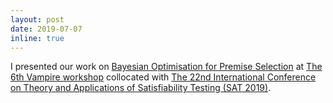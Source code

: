 ```yaml
---
layout: post
date: 2019-07-07 
inline: true
---
```


I presented our work on [Bayesian Optimisation for Premise Selection](https://arxiv.org/abs/1909.09137) at [The 6th Vampire workshop](https://easychair.org/smart-program/Vampire2019/) collocated with [The 22nd International Conference on Theory and Applications of Satisfiability Testing (SAT 2019)](http://sat2019.tecnico.ulisboa.pt/).
